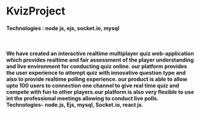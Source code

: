 # KvizProject
<h4>Technologies : node js, ejs, socket.io, mysql<h4> <br>
  <p>
We have created an interactive realtime multiplayer quiz web-application which provides realtime and fair assessment of the player understanding and live environment for conducting quiz online. our platform provides the user experience to attempt quiz with innovative question type and also to provide realtime polling experience. our product is able to allow upto 100 users to connection one channel to give real time quiz and compete with fun to other players.our platform is also very flexible to use int the professional meetings allowing to conduct live polls. Technologies- node.js, Ejs, mysql, Socket.io, react js.
  </p>
